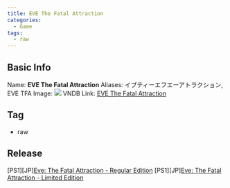 ```yaml
---
title: EVE The Fatal Attraction
categories:
  - Game
tags:
  - raw
---
```

## Basic Info

Name: **EVE The Fatal Attraction**
Aliases: イブティーエフエーアトラクション, EVE TFA
Image: ![](https://s2.vndb.org/cv/52/4052.jpg)
VNDB Link: [EVE The Fatal Attraction](https://vndb.org/v3338)

## Tag

 - raw

## Release

\[PS1\]\[JP\][Eve: The Fatal Attraction - Regular Edition](../../r/r6521/)
\[PS1\]\[JP\][Eve: The Fatal Attraction - Limited Edition](../../r/r6522/)